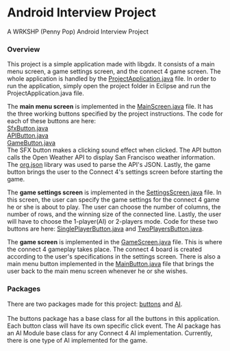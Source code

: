 # Android Interview Project
A WRKSHP (Penny Pop) Android Interview Project

### Overview ###
This project is a simple application made with libgdx. It consists of a main menu screen, a game settings screen, and 
the connect 4 game screen. The whole application is handled by the [ProjectApplication.java](https://github.com/waiying/AndroidInterviewProject/blob/master/src/com/pennypop/project/ProjectApplication.java)
file. In order to run the application, simply open the project folder in Eclipse and run the ProjectApplication.java file.<br>

The <b>main menu screen</b> is implemented in the [MainScreen.java](https://github.com/waiying/AndroidInterviewProject/blob/master/src/com/pennypop/project/MainScreen.java) file. It has the three
working buttons specified by the project instructions. The code for each of these buttons are here:<br>
[SfxButton.java](https://github.com/waiying/AndroidInterviewProject/blob/master/src/com/pennypop/project/buttons/SfxButton.java)<br>
[APIButton.java](https://github.com/waiying/AndroidInterviewProject/blob/master/src/com/pennypop/project/buttons/APIButton.java)<br>
[GameButton.java](https://github.com/waiying/AndroidInterviewProject/blob/master/src/com/pennypop/project/buttons/GameButton.java)<br>
The SFX button makes a clicking sound effect when clicked. The API button calls the Open Weather API to display San Francisco weather information. The [org.json](https://github.com/stleary/JSON-java) library was used to parse the API's JSON. Lastly, the game button brings the user to the Connect 4's settings screen before starting the game.<br>

The <b>game settings screen</b> is implemented in the [SettingsScreen.java](https://github.com/waiying/AndroidInterviewProject/blob/master/src/com/pennypop/project/SettingsScreen.java) file. In this screen, the user can specify the game settings for the connect 4 game he or she is about to play. The user can choose the number of columns, the number of rows, and the winning size of the connected line. Lastly, the user will have to choose the 1-player(AI) or 2-players mode. Code for these two buttons are here: [SinglePlayerButton.java](https://github.com/waiying/AndroidInterviewProject/blob/master/src/com/pennypop/project/buttons/SinglePlayerButton.java) and [TwoPlayersButton.java](https://github.com/waiying/AndroidInterviewProject/blob/master/src/com/pennypop/project/buttons/TwoPlayersButton.java).

The <b>game screen</b> is implemented in the [GameScreen.java](https://github.com/waiying/AndroidInterviewProject/blob/master/src/com/pennypop/project/GameScreen.java) file. This is where the connect 4 gameplay takes place. The connect 4 board is created according to the user's specifications in the settings screen. There is also a main menu button implemented in the [MainButton.java](https://github.com/waiying/AndroidInterviewProject/blob/master/src/com/pennypop/project/buttons/MainButton.java) file that brings the user back to the main menu screen whenever he or she wishes. 


### Packages ###
There are two packages made for this project: [buttons](https://github.com/waiying/AndroidInterviewProject/tree/master/src/com/pennypop/project/buttons) and [AI](https://github.com/waiying/AndroidInterviewProject/tree/master/src/com/pennypop/project/AI). <br><br>
The buttons package has a base class for all the buttons in this application. Each button class will have its own specific
click event. The AI package has an AI Module base class for any Connect 4 AI implementation. Currently, there is one type of AI
implemented for the game.


